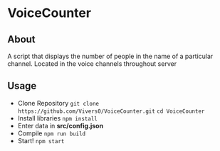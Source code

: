 # VoiceCounter
## About
A script that displays the number of people in the name of a particular channel. Located in the voice channels throughout server
## Usage
- Clone Repository
```git clone https://github.com/Vivers0/VoiceCounter.git```
```cd VoiceCounter```
- Install libraries
```npm install```
- Enter data in **src/config.json**
- Compile
```npm run build```
- Start!
```npm start```
